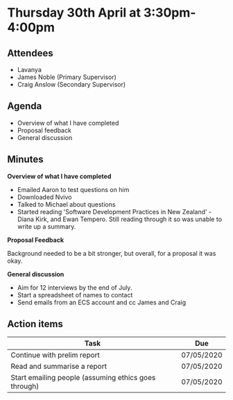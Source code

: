 # Thursday 30th April at 3:30pm-4:00pm

## Attendees

- Lavanya
- James Noble (Primary Supervisor)
- Craig Anslow (Secondary Supervisor)

## Agenda

- Overview of what I have completed
- Proposal feedback
- General discussion

## Minutes

**Overview of what I have completed**

- Emailed Aaron to test questions on him
- Downloaded Nvivo
- Talked to Michael about questions
- Started reading 'Software Development Practices in New Zealand' - Diana Kirk, and Ewan Tempero. Still reading through it so was unable to write up a summary.

**Proposal Feedback**

Background needed to be a bit stronger, but overall, for a proposal it was okay.

**General discussion**

- Aim for 12 interviews by the end of July.
- Start a spreadsheet of names to contact
- Send emails from an ECS account and cc James and Craig

## Action items

| Task                                                 | Due        |
| ---------------------------------------------------- | ---------- |
| Continue with prelim report                          | 07/05/2020 |
| Read and summarise a report                          | 07/05/2020 |
| Start emailing people (assuming ethics goes through) | 07/05/2020 |
